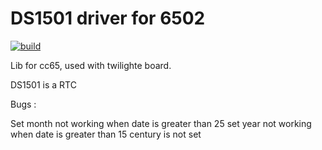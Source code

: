 # DS1501 driver for 6502

[![build](https://github.com/orix-software/ds1501lib/actions/workflows/main.yml/badge.svg?branch=master)](https://github.com/orix-software/ds1501lib/actions/workflows/main.yml)

Lib for cc65, used with twilighte board.

DS1501 is a RTC

Bugs :

Set month not working when date is greater than 25
set year not working when date is greater than 15
century is not set

